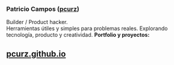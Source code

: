 ### Patricio Campos ([pcurz](https://github.com/pcurz))

Builder / Product hacker.  
Herramientas útiles y simples para problemas reales.
Explorando tecnología, producto y creatividad.
**Portfolio y proyectos:**

## [pcurz.github.io](https://pcurz.github.io)
